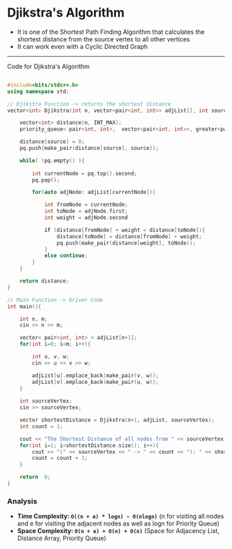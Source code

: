 # Djikstra's Algorithm

- It is one of the Shortest Path Finding Algorithm that calculates the shortest distance from the source vertex to all other vertices
- It can work even with a Cyclic Directed Graph

---

Code for Djikstra's Algorithm

``` cpp

#include<bits/stdc++.h>
using namespace std;

// Djikstra Function -> returns the shortest distance
vector<int> Djikstra(int n, vector<pair<int, int>> adjList[], int source){

    vector<int> distance(n, INT_MAX);
    priority_queue< pair<int, int>,  vector<pair<int, int>>, greater<pair<int, int>> > pq;

    distance[source] = 0;
    pq.push(make_pair(distance[source], source));

    while( !pq.empty() ){
        
        int currentNode = pq.top().second;
        pq.pop();

        for(auto adjNode: adjList[currentNode]){

            int fromNode = currentNode;
            int toNode = adjNode.first;
            int weight = adjNode.second

            if (distance[fromNode] + weight < distance[toNode]){
                distance[toNode] = distance[fromNode] + weight;
                pq.push(make_pair(distance[weight], toNode));
            }
            else continue; 
        }
    }

    return distance;
}

// Main Function -> Driver Code
int main(){

    int n, m;
    cin >> n >> m;

    vector< pair<int, int> > adjList[n+1];
    for(int i=0; i<m; i++){

        int u, v, w;
        cin >> u >> v >> w;

        adjList[u].emplace_back(make_pair(v, w));
        adjList[v].emplace_back(make_pair(u, w));
    }
    
    int sourceVertex;
    cin >> sourceVertex;

    vector shortestDistance = Djikstra(n+1, adjList, sourceVertex);
    int count = 1;

    cout << "The Shortest Distance of all nodes from " << sourceVertex << " using Djikstra's Algorithm are as follows: " << endl;
    for(int i=1; i<shortestDistance.size(); i++){
        cout << "(" << sourceVertex << " -> " << count << "): " << shortestDistance[i] << endl;
        count = count + 1;
    }

    return  0;
}

```

### Analysis

- **Time Complexity: `O((n + e) * logn) ~ O(nlogn)`**  (n for visiting all nodes and e for visiting the adjacent nodes as well as logn for Priority Queue)
- **Space Complexity: `O(n + e) + O(n) + O(n)`**    (Space for Adjacency List, Distance Array, Priority Queue)
